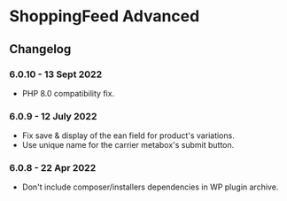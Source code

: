 # ShoppingFeed Advanced

## Changelog

### 6.0.10 - 13 Sept 2022
* PHP 8.0 compatibility fix.

### 6.0.9 - 12 July 2022
* Fix save & display of the ean field for product's variations.
* Use unique name for the carrier metabox's submit button.

### 6.0.8 - 22 Apr 2022
* Don't include composer/installers dependencies in WP plugin archive.